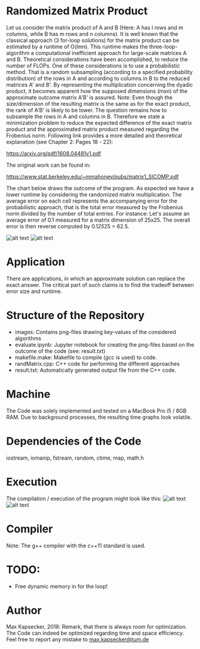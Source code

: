 # Randomized Matrix Product
Let us consider the matrix product of A and B (Here: A has l rows and m columns, while B has m rows and n columns).
It is well known that the classical approach (3 for-loop solutions) for the matrix product can be estimated by a runtime of O(lmn). This runtime makes the three-loop-algorithm a computational inefficient approach for large-scale matrices A and B. Theoretical considerations have been accomplished, to reduce the number of FLOPs. One of these considerations is to use a probabilistic method. That is a random subsampling (according to a specified probability distribution) of the rows in A and according to columns in B to the reduced matrices A' and B'. By representing the multiplication concerning the dyadic product, it becomes apparent how the supposed dimensions (mxn) of the approximate outcome matrix A'B' is assured. Note: Even though the size/dimension of the resulting matrix is the same as for the exact product, the rank of A'B' is likely to be lower. The question remains how to subsample the rows in A and columns in B. Therefore we state a minimization problem to reduce the expected difference of the exact matrix product and the approximated matrix product measured regarding the Frobenius norm. Following link provides a more detailed and theoretical explanation (see Chapter 2: Pages 18 - 22):

https://arxiv.org/pdf/1608.04481v1.pdf

The original work can be found in:

https://www.stat.berkeley.edu/~mmahoney/pubs/matrix1_SICOMP.pdf

The chart below draws the outcome of the program. As expected we have a lower runtime by considering the randomized matrix multiplication. The average error on each cell represents the accompanying error for the probabilistic approach, that is the total error measured by the Frobenius norm divided by the number of total entries. For instance: Let's assume an average error of 0.1 measured for a matrix dimension of 25x25. The overall error is then reverse computed by 0.1*25*25 = 62.5.

![alt text](https://github.com/NumericalMax/RandomizedMatrixProduct/blob/master/images/all_avg_Uniform.png)
![alt text](https://github.com/NumericalMax/RandomizedMatrixProduct/blob/master/images/all_avg_Custom.png)

# Application
There are applications, in which an approximate solution can replace the exact answer. The critical part of such claims is to find the tradeoff between error size and runtime.

# Structure of the Repository
- images: Contains png-files drawing key-values of the considered algorithms
- evaluate.ipynb: Jupyter notebook for creating the png-files based on the outcome of the code (see: result.txt)
- makefile.make: Makefile to compile (gcc is used) to code.
- randMatrix.cpp: C++ code for performing the different approaches
- result.txt: Automatically generated output file from the C++ code.

# Machine
The Code was solely implemented and tested on a MacBook Pro i5 / 8GB RAM. Due to background processes, the resulting time graphs look volatile.

# Dependencies of the Code
iostream, iomanip, fstream, random, ctime, map, math.h

# Execution
The compilation / execution of the program might look like this:
![alt text](https://github.com/NumericalMax/RandomizedMatrixProduct/blob/master/images/run_0.png)
![alt text](https://github.com/NumericalMax/RandomizedMatrixProduct/blob/master/images/run_1.png)

# Compiler
Note: The g++ compiler with the c++11 standard is used.

# TODO:
- Free dynamic memory in for the loop! 

# Author
Max Kapsecker, 2018: Remark, that there is always room for optimization. The Code can indeed be optimized regarding time and space efficiency. Feel free to report any mistake to max.kapsecker@tum.de
